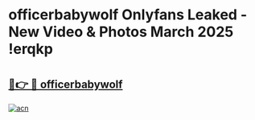 # officerbabywolf Onlyfans Leaked - New Video & Photos March 2025 !erqkp

# <h2><a href="https://n7o08p.iuczelnia.edu.pl?title=officerbabywolf&ref=erqkp">🔗👉 🔴 officerbabywolf</a></h2>

[![acn](https://github.com/user-attachments/assets/0f9c940e-d8b0-45ae-aac7-cd30a18b3e1c)](https://n7o08p.iuczelnia.edu.pl?title=officerbabywolf&ref=erqkp)

